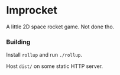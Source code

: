 # Improcket

A little 2D space rocket game. Not done tho.

### Building

Install `rollup` and run `./rollup`.

Host `dist/` on some static HTTP server.
